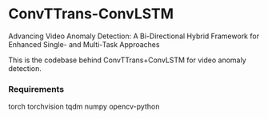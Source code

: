 # ConvTTrans-ConvLSTM
Advancing Video Anomaly Detection: A Bi-Directional Hybrid Framework for Enhanced Single- and Multi-Task Approaches

This is the codebase behind ConvTTrans+ConvLSTM for video anomaly detection.

### Requirements
torch
torchvision
tqdm
numpy
opencv-python

